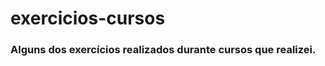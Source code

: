 # exercicios-cursos
<h3>Alguns dos exercícios realizados durante cursos que realizei.</h3>

<p></p>
